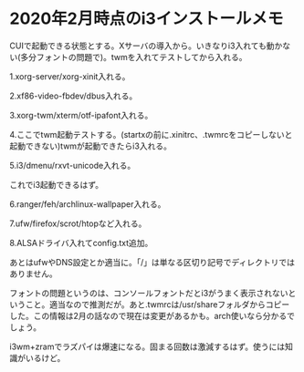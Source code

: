 # 2020年2月時点のi3インストールメモ

CUIで起動できる状態とする。Xサーバの導入から。いきなりi3入れても動かない(多分フォントの問題で)。twmを入れてテストしてから入れる。

1.xorg-server/xorg-xinit入れる。

2.xf86-video-fbdev/dbus入れる。

3.xorg-twm/xterm/otf-ipafont入れる。

4.ここでtwm起動テストする。(startxの前に.xinitrc、.twmrcをコピーしないと起動できない)twmが起動できたらi3入れる。

5.i3/dmenu/rxvt-unicode入れる。

これでi3起動できるはず。

6.ranger/feh/archlinux-wallpaper入れる。

7.ufw/firefox/scrot/htopなど入れる。

8.ALSAドライバ入れてconfig.txt追加。

あとはufwやDNS設定とか適当に。「/」は単なる区切り記号でディレクトリではありません。

フォントの問題というのは、コンソールフォントだとi3がうまく表示されないということ。適当なので推測だが。あと.twmrcは/usr/shareフォルダからコピーした。この情報は2月の話なので現在は変更があるかも。arch使いなら分かるでしょう。

i3wm+zramでラズパイは爆速になる。固まる回数は激減するはず。使うには知識がいるけど。

